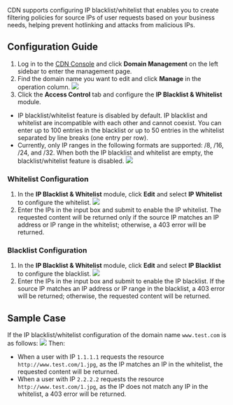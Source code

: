 CDN supports configuring IP blacklist/whitelist that enables you to create filtering policies for source IPs of user requests based on your business needs, helping prevent hotlinking and attacks from malicious IPs.

## Configuration Guide
1. Log in to the [CDN Console](https://console.cloud.tencent.com/cdn) and click **Domain Management** on the left sidebar to enter the management page.
2. Find the domain name you want to edit and click **Manage** in the operation column.
 ![](https://main.qcloudimg.com/raw/f8219fdac6748d8a3130998f5a1f0104.jpg)
3. Click the **Access Control** tab and configure the **IP Blacklist & Whitelist** module.
 - IP blacklist/whitelist feature is disabled by default. IP blacklist and whitelist are incompatible with each other and cannot coexist. You can enter up to 100 entries in the blacklist or up to 50 entries in the whitelist separated by line breaks (one entry per row).
 - Currently, only IP ranges in the following formats are supported: /8, /16, /24, and /32. When both the IP blacklist and whitelist are empty, the blacklist/whitelist feature is disabled.
![](https://main.qcloudimg.com/raw/cb95783e5920e3d217fcb3afe1925169.jpg)

### Whitelist Configuration
1. In the **IP Blacklist & Whitelist** module, click **Edit** and select **IP Whitelist** to configure the whitelist.
 ![](https://main.qcloudimg.com/raw/410f67d73f07fd759f73b1a5d8339b0a.jpg)
2. Enter the IPs in the input box and submit to enable the IP whitelist. The requested content will be returned only if the source IP matches an IP address or IP range in the whitelist; otherwise, a 403 error will be returned. 

### Blacklist Configuration
1. In the **IP Blacklist & Whitelist** module, click **Edit** and select **IP Blacklist** to configure the blacklist.
 ![](https://main.qcloudimg.com/raw/7775b9983383e2e42755ff36ca464e55.jpg)
2. Enter the IPs in the input box and submit to enable the IP blacklist. If the source IP matches an IP address or IP range in the blacklist, a 403 error will be returned; otherwise, the requested content will be returned. 

## Sample Case
If the IP blacklist/whitelist configuration of the domain name `www.test.com` is as follows:
![](https://main.qcloudimg.com/raw/410f67d73f07fd759f73b1a5d8339b0a.jpg)
Then:
- When a user with IP `1.1.1.1` requests the resource `http://www.test.com/1.jpg`, as the IP matches an IP in the whitelist, the requested content will be returned.
- When a user with IP `2.2.2.2` requests the resource `http://www.test.com/1.jpg`, as the IP does not match any IP in the whitelist, a 403 error will be returned.

